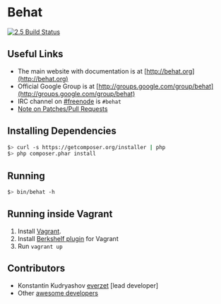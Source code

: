 Behat
=====

[![2.5 Build Status](https://secure.travis-ci.org/Behat/Behat.png?branch=2.5)](http://travis-ci.org/Behat/Behat)

Useful Links
------------

- The main website with documentation is at [http://behat.org](http://behat.org)
- Official Google Group is at [http://groups.google.com/group/behat](http://groups.google.com/group/behat)
- IRC channel on [#freenode](http://freenode.net/) is `#behat`
- [Note on Patches/Pull Requests](CONTRIBUTING.md)

Installing Dependencies
-----------------------

```bash
$> curl -s https://getcomposer.org/installer | php
$> php composer.phar install
```

Running
-------

```bash
$> bin/behat -h
```

Running inside Vagrant
----------------------

1. Install [Vagrant](http://www.vagrantup.com).
2. Install [Berkshelf plugin](http://berkshelf.com/#vagrant_with_berkshelf) for Vagrant
3. Run `vagrant up`

Contributors
------------

- Konstantin Kudryashov [everzet](http://github.com/everzet) [lead developer]
- Other [awesome developers](https://github.com/Behat/Behat/graphs/contributors)
